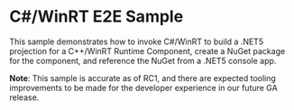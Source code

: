 # C#/WinRT E2E Sample

This sample demonstrates how to invoke C#/WinRT to build a .NET5 projection for a C++/WinRT Runtime Component, create a NuGet package for the component, and reference the NuGet from a .NET5 console app.

**Note**: This sample is accurate as of RC1, and there are expected tooling improvements to be made for the developer experience in our future GA release.